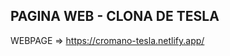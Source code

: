 PAGINA WEB - CLONA DE TESLA 
----------------------------
WEBPAGE => https://cromano-tesla.netlify.app/

